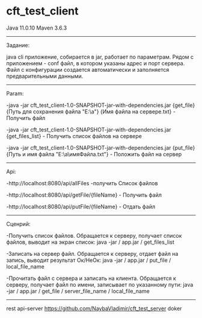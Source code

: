 # cft_test_client

Java 11.0.10
   Maven 3.6.3

--------------------------------------------------------------------------------------------------------------------------------------------------------
Задание: 

java cli приложение, собирается в jar, работает по параметрам. Рядом с приложением - conf файл, в котором указаны адрес и порт сервера.
Файл с конфигурации создается автоматически и заполняется предварительными данными.

--------------------------------------------------------------------------------------------------------------------------------------------------------
Param:

-java -jar cft_test_client-1.0-SNAPSHOT-jar-with-dependencies.jar {get_file} {Путь для сохранения файла "E:\a\"} {Имя файла на сервере.txt} - Получить файл

-java -jar cft_test_client-1.0-SNAPSHOT-jar-with-dependencies.jar {get_files_list} - Получить список файлов на сервере

-java -jar cft_test_client-1.0-SNAPSHOT-jar-with-dependencies.jar {put_file} {Путь и имя файла "E:\a\имяФайла.txt"} - Положить файл на сервер

--------------------------------------------------------------------------------------------------------------------------------------------------------
Api:

-http://localhost:8080/api/allFiles -получить Список файлов

-http://localhost:8080/api/getFile/{fileName} - Получить файл

-http://localhost:8080/api/putFile/{fileName} - Отдать файл 

--------------------------------------------------------------------------------------------------------------------------------------------------------
Сценрий:

 -Получить список файлов. Обращается к серверу, получает список файлов, выводит на экран список: java -jar / app.jar / get_files_list
 
 -Записать на сервер файл. Обращается к серверу, отдает файл на запись, выводит результат Ок/НеОк: java -jar / app.jar / put_file / local_file_name
 
-Прочитать файл с сервера и записать на клиента. Обращается к серверу, получает файл по имени, записывает по указанному пути: java -jar / app.jar / get_file / server_file_name / local_file_name
   
   --------------------------------------------------------------------------------------------------------------------------------------------------------
   rest api-server
   https://github.com/NaybaVladimir/cft_test_server
   doker
   
   
